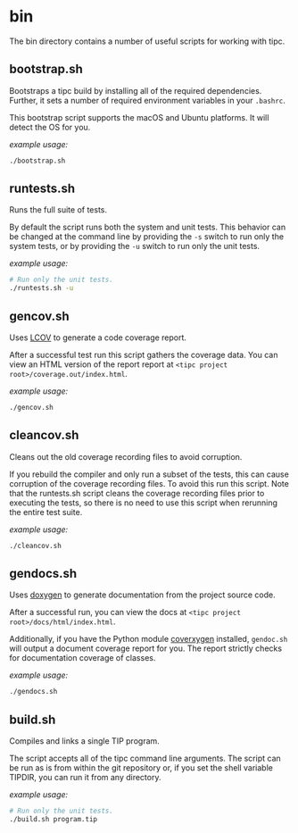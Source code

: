 # bin
The bin directory contains a number of useful scripts for working with tipc.

## bootstrap.sh
Bootstraps a tipc build by installing all of the required dependencies. Further, it sets a number of required environment variables in your `.bashrc`.  

This bootstrap script supports the macOS and Ubuntu platforms. It will detect the OS for you.  

_example usage:_
```bash
./bootstrap.sh
```

## runtests.sh
Runs the full suite of tests.  

By default the script runs both the system and unit tests. This behavior can be changed at the command line by providing the `-s` switch to run only the system tests, or by providing the `-u` switch to run only the unit tests.  

_example usage:_
```bash
# Run only the unit tests.
./runtests.sh -u
```

## gencov.sh
Uses [LCOV][1] to generate a code coverage report.  

After a successful test run this script gathers the coverage data.  You can view an HTML version of the report report at `<tipc project root>/coverage.out/index.html`.  

_example usage:_
```bash
./gencov.sh
```

## cleancov.sh
Cleans out the old coverage recording files to avoid corruption.

If you rebuild the compiler and only run a subset of the tests, this can cause corruption of the coverage recording files.  To avoid this run this script.  Note that the runtests.sh script cleans the coverage recording files prior to executing the tests, so there is no need to use this script when rerunning the entire test suite.

_example usage:_
```bash
./cleancov.sh
```


## gendocs.sh
Uses [doxygen][2] to generate documentation from the project source code.

After a successful run, you can view the docs at `<tipc project root>/docs/html/index.html`.  

Additionally, if you have the Python module [coverxygen][3] installed, `gendoc.sh` will output a document coverage report for you. The report strictly checks for documentation coverage of classes.  

_example usage:_
```bash
./gendocs.sh
```


## build.sh
Compiles and links a single TIP program.  

The script accepts all of the tipc command line arguments.  The script can be run as is from within the git repository or, if you set the shell variable TIPDIR, you can run it from any directory.

_example usage:_
```bash
# Run only the unit tests.
./build.sh program.tip
```

[1]: http://ltp.sourceforge.net/coverage/lcov.php
[2]: https://www.doxygen.nl/manual/commands.html
[3]: https://github.com/psycofdj/coverxygen
